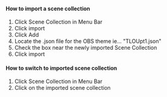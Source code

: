 #### How to import a scene collection 

1. Click Scene Collection in Menu Bar
2. Click import
3. Click Add 
4. Locate the .json file for the OBS theme ie... "TLOUpt1.json"
4. Check the box near the newly imported Scene Collection
5. Click import

#### How to switch to imported scene collection
1. Click Scene Collection in Menu Bar
2. Click on the imported scene collection
